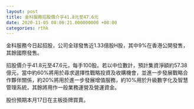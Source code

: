 ```yaml
---
layout: post
title: 金科服務招股價介乎41.8元至47.6元
date: 2020-11-05 08:00:21.000000000 +08:00
categories: rthk
---
```


金科服務今日起招股，公司全球發售近1.33億股H股，其中9%在香港公開發售，其餘國際發售。

招股價介乎41.8元至47.6元，每手100股。若以中位數計，預計集資淨額約57.38億元，當中約60%將用於尋求選擇性戰略投資及收購機會，並進一步發展戰略合作夥伴關係，約20%將用於進一步發展增值服務，約10%用於升級數字化及智慧管理系統，其餘將用作一般業務運營及營運資金。

股份預期本月17日在主板掛牌買賣。
